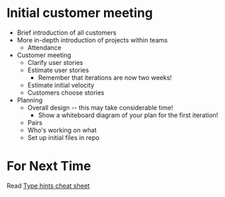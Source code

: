 # Initial customer meeting
* Brief introduction of all customers
* More in-depth introduction of projects within teams
  * Attendance
* Customer meeting
  * Clarify user stories
  * Estimate user stories
    * Remember that iterations are now two weeks!
  * Estimate initial velocity
  * Customers choose stories
* Planning
  * Overall design -- this may take considerable time!
    * Show a whiteboard diagram of your plan for the first iteration!
  * Pairs
  * Who's working on what
  * Set up initial files in repo

# For Next Time
Read [Type hints cheat sheet](https://mypy.readthedocs.io/en/stable/cheat_sheet_py3.html)
